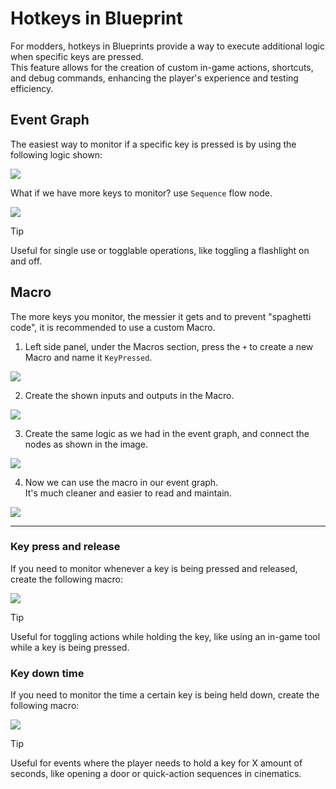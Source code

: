 # Hotkeys in Blueprint
For modders, hotkeys in Blueprints provide a way to execute additional logic when specific keys are pressed.<br> 
This feature allows for the creation of custom in-game actions, shortcuts, and debug commands, enhancing the player's experience and testing efficiency.

## Event Graph
The easiest way to monitor if a specific key is pressed is by using the following logic shown:

![](/Media/HotKeys/1.png)


What if we have more keys to monitor? use `Sequence` flow node.

![](/Media/HotKeys/2.png)

> [!TIP]
> Useful for single use or togglable operations, like toggling a flashlight on and off.

## Macro
The more keys you monitor, the messier it gets and to prevent "spaghetti code", it is recommended to use a custom Macro.

1. Left side panel, under the Macros section, press the `+` to create a new Macro and name it `KeyPressed`.

![](/Media/HotKeys/3.png)

2. Create the shown inputs and outputs in the Macro.

![](/Media/HotKeys/4.png)

3. Create the same logic as we had in the event graph, and connect the nodes as shown in the image.

![](/Media/HotKeys/5.png)

4. Now we can use the macro in our event graph.<br>
It's much cleaner and easier to read and maintain.

![](/Media/HotKeys/6.png)

<hr>

### Key press and release
If you need to monitor whenever a key is being pressed and released, create the following macro:

![](/Media/HotKeys/7.png)

> [!TIP]
> Useful for toggling actions while holding the key, like using an in-game tool while a key is being pressed.

### Key down time
If you need to monitor the time a certain key is being held down, create the following macro:

![](/Media/HotKeys/8.png)

> [!TIP]
> Useful for events where the player needs to hold a key for X amount of seconds, like opening a door or quick-action sequences in cinematics.
